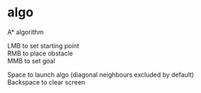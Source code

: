 # algo

A* algorithm 

LMB to set starting point <br>
RMB to place obstacle <br>
MMB to set goal <br>

Space to launch algo (diagonal neighbours excluded by default) <br>
Backspace to clear screen <br>



